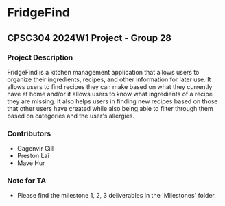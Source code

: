 # FridgeFind

## CPSC304 2024W1 Project - Group 28

### Project Description
FridgeFind is a kitchen management application that allows users to organize their ingredients, recipes, and other information for later use. It allows users to find recipes they can make based on what they currently have at home and/or it allows users to know what ingredients of a recipe they are missing. It also helps users in finding new recipes based on those that other users have created while also being able to filter through them based on categories and the user's allergies.

### Contributors
- Gagenvir Gill
- Preston Lai
- Mave Hur

### Note for TA
- Please find the milestone 1, 2, 3 deliverables in the 'Milestones' folder.